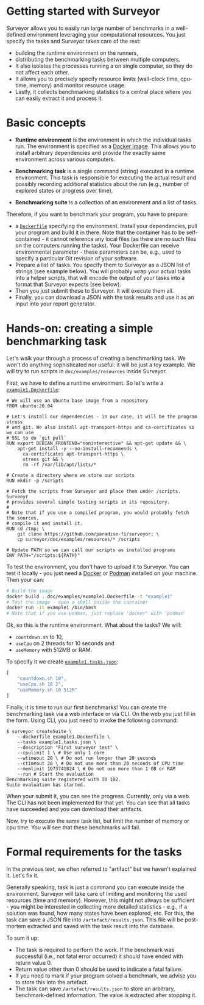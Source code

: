 # Getting started with Surveyor

Surveyor allows you to easily run large number of benchmarks in a well-defined
environment leveraging your computational resources. You just specify the tasks
and Surveyor takes care of the rest:

- building the runtime environment on the runners,
- distributing the benchmarking tasks between multiple computers.
- It also isolates the processes running a on single computer, so they do not
  affect each other.
- It allows you to precisely specify resource limits (wall-clock time, cpu-time,
  memory) and monitor resource usage.
- Lastly, it collects benchmarking statistics to a central place where you can
  easily extract it and process it.

# Basic concepts

- **Runtime environment** is the environment in which the individual tasks run.
  The environment is specified as a [Docker
  image](https://searchitoperations.techtarget.com/definition/Docker-image).
  This allows you to install arbitrary dependencies and provide the exactly same environment across various computers.

- **Benchmarking task** is a single command (string) executed in a runtime
  environment. This task is responsible for executing the actual result and possibly recording additional statistics about the run (e.g., number of explored states or progress over time).

- **Benchmarking suite** is a collection of an environment and a list of tasks.

Therefore, if you want to benchmark your program, you have to prepare:
- a [`Dockerfile`](https://docs.docker.com/engine/reference/builder/) specifying
  the environment. Install your dependencies, pull your program and build it in
  there. Note that the container has to be self-contained - it cannot reference
  any local files (as there are no such files on the computers running the
  tasks). Your Dockerfile can receive environmental parameter - these parameters
  can be, e.g., used to specify a particular Git revision of your software.
- Prepare a list of tasks. You specify them to Surveyor as a JSON list of
  strings (see example below). You will probably wrap your actual tasks into a
  helper scripts, that will encode the output of your tasks into a format that
  Surveyor expects (see below).
- Then you just submit these to Surveyor. It will execute them all.
- Finally, you can download a JSON with the task results and use it as an input
  into your report generator.

# Hands-on: creating a simple benchmarking task

Let's walk your through a process of creating a benchmarking task. We won't do
anything sophisticated nor useful: it will be just a toy example. We will try to
run scripts in `doc/examples/resources` inside Surveyor.

First, we have to define a runtime environment. So let's write a
[`example1.Dockerfile`](doc/examples/example1.Dockerfile):

```.Dockerfile
# We will use an Ubuntu base image from a repository
FROM ubuntu:20.04

# Let's install our dependencies - in our case, it will be the program stress
# and git. We also install apt-transport-https and ca-certificates so we can use
# SSL to do `git pull`
RUN export DEBIAN_FRONTEND="noninteractive" && apt-get update && \
    apt-get install -y --no-install-recommends \
      ca-certificates apt-transport-https \
      stress git && \
      rm -rf /var/lib/apt/lists/*

# Create a directory where we store our scripts
RUN mkdir -p /scripts

# Fetch the scripts from Surveyor and place them under /scripts. Surveoyr
# provides several simple testing scripts in its repository.
#
# Note that if you use a compiled program, you would probably fetch the sources,
# compile it and install it.
RUN cd /tmp; \
    git clone https://github.com/paradise-fi/surveyor; \
    cp surveyor/doc/examples/resources/* /scripts

# Update PATH so we can call our scripts as installed programs
ENV PATH="/scripts:${PATH}"
```

To test the environment, you don't have to upload it to Surveyor. You can test
it locally - you just need a [Docker](https://www.docker.com/) or
[Podman](https://podman.io/) installed on your machine. Then your can:

```.sh
# Build the image
docker build . doc/examples/example1.Dockerfile -t "example1"
# Test the image - open a shell inside the container
docker run -it example1 /bin/bash
# Note that if you use podman, just replace 'docker' with 'podman'
```

Ok, so this is the runtime environment. What about the tasks? We will:
- `countdown.sh` to 10,
- `useCpu` on 2 threads for 10 seconds and
- `useMemory` with 512MB or RAM.

To specify it we create
[`example1.tasks.json`](doc/examples/example1.tasks.json):

```.js
[
    "countdown.sh 10",
    "useCpu.sh 10 2",
    "useMemory.sh 10 512M"
]
```

Finally, it is time to run our first benchmarks! You can create the benchmarking
task via a web interface or via CLI. On the web you just fill in the form. Using
CLI, you just need to invoke the following command:

```
$ surveyor createSuite \
    --dockerfile example1.Dockerfile \
    --tasks example1.tasks.json \
    --description "First surveyor test" \
    --cpulimit 1 \ # Use only 1 core
    --wtimeout 20 \ # Do not run longer than 20 seconds
    --ctimeout 20 \ # Do not use more than 20 seconds of CPU time
    --memlimit 1073741824 \ # Do not use more than 1 GB or RAM
    --run # Start the evaluation
Benchmarking suite registered with ID 102.
Suite evaluation has started.
```

When your submit it, you can see the progress. Currently, only via a web. The
CLI has not been implemented for that yet. You can see that all tasks have
succeeded and you can download their artifacts.

Now, try to execute the same task list, but limit the number of memory or cpu
time. You will see that these benchmarks will fail.

# Formal requirements for the tasks

In the previous text, we often referred to "artifact" but we haven't explained
it. Let's fix it.

Generally speaking, task is just a command you can execute inside the
environment. Surveyor will take care of limiting and monitoring the used
resources (time and memory). However, this might not always be sufficient - you
might be interested in collecting more detailed statistics - e.g., if a solution
was found, how many states have been explored, etc. For this, the task can save
a JSON file into `/artefact/results.json`. This file will be post-mortem
extracted and saved with the task result into the database.

To sum it up:

- The task is required to perform the work. If the benchmark was successful
  (i.e., not fatal error occurred) it should have ended with return value 0.
- Return value other than 0 should be used to indicate a fatal failure.
- If you need to mark if your program solved a benchmark, we advise you to store
  this into the artefact.
- The task can save `/artefact/results.json` to store an arbitrary,
  benchmark-defined information. The value is extracted after stopping it.

